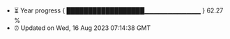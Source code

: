 - ⏳ Year progress { ██████████████████▁▁▁▁▁▁▁▁▁▁▁▁ } 62.27 %
- ⏰ Updated on Wed, 16 Aug 2023 07:14:38 GMT

